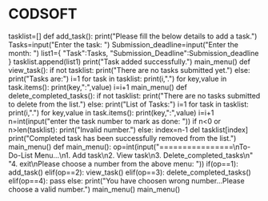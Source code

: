 # CODSOFT
tasklist=[]
def add_task():
    print("Please fill the below details to add a task.")
    Tasks=input("Enter the task: ")
    Submission_deadline=input("Enter the month: ")
    list1={
        "Task":Tasks,
        "Submission_Deadline":Submission_deadline
    }
    tasklist.append(list1)
    print("Task added successfully.")
    main_menu()
def view_task():
    if not tasklist:
        print("There are no tasks submitted yet.")
    else:
        print("Tasks are:")
        i=1
        for task in tasklist:
            print(i,".")
            for key,value in task.items():
                print(key,":",value)
            i=i+1
    main_menu()
def delete_completed_tasks():
    if not tasklist:
        print("There are no tasks submitted to delete from the list.")
    else:
        print("List of Tasks:")
        i=1
        for task in tasklist:
            print(i,".")
            for key,value in task.items():
                print(key,":",value)
            i=i+1
        n=int(input("enter the task number to mark as done: "))
        if n<0 or n>len(tasklist):
            print("Invalid number.")
        else:
            index=n-1
            del tasklist[index]
            print("Completed task has been successfully removed from the list.")
    main_menu()
def main_menu():
    op=int(input("================\nTo-Do-List Menu...\n1. Add task\n2. View task\n3. Delete_completed_tasks\n"
          "4. exit\nPlease choose a number from the above menu: "))
    if(op==1):
        add_task()
    elif(op==2):
        view_task()
    elif(op==3):
        delete_completed_tasks()
    elif(op==4):
        pass
    else:
        print("You have choosen wrong number...Please choose a valid number.")
        main_menu()
main_menu()

